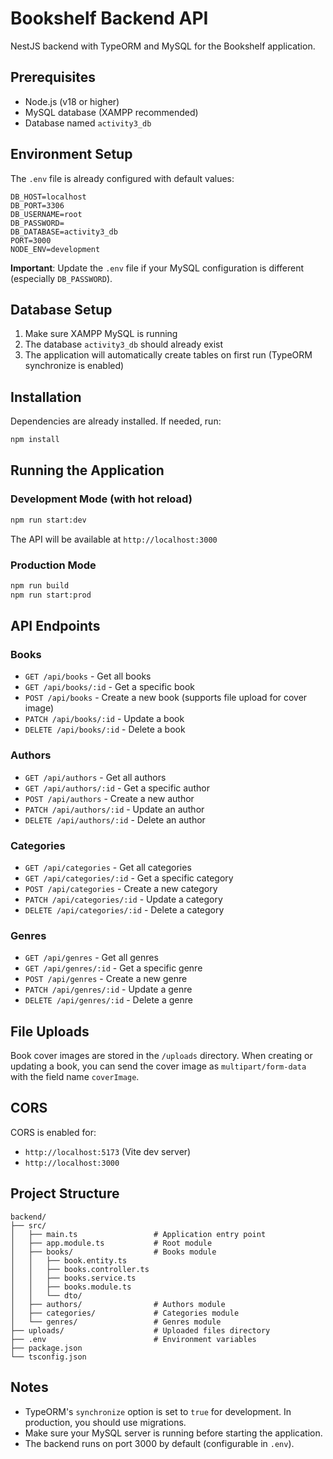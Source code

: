 # Bookshelf Backend API

NestJS backend with TypeORM and MySQL for the Bookshelf application.

## Prerequisites

- Node.js (v18 or higher)
- MySQL database (XAMPP recommended)
- Database named `activity3_db`

## Environment Setup

The `.env` file is already configured with default values:

```env
DB_HOST=localhost
DB_PORT=3306
DB_USERNAME=root
DB_PASSWORD=
DB_DATABASE=activity3_db
PORT=3000
NODE_ENV=development
```

**Important**: Update the `.env` file if your MySQL configuration is different (especially `DB_PASSWORD`).

## Database Setup

1. Make sure XAMPP MySQL is running
2. The database `activity3_db` should already exist
3. The application will automatically create tables on first run (TypeORM synchronize is enabled)

## Installation

Dependencies are already installed. If needed, run:

```bash
npm install
```

## Running the Application

### Development Mode (with hot reload)

```bash
npm run start:dev
```

The API will be available at `http://localhost:3000`

### Production Mode

```bash
npm run build
npm run start:prod
```

## API Endpoints

### Books
- `GET /api/books` - Get all books
- `GET /api/books/:id` - Get a specific book
- `POST /api/books` - Create a new book (supports file upload for cover image)
- `PATCH /api/books/:id` - Update a book
- `DELETE /api/books/:id` - Delete a book

### Authors
- `GET /api/authors` - Get all authors
- `GET /api/authors/:id` - Get a specific author
- `POST /api/authors` - Create a new author
- `PATCH /api/authors/:id` - Update an author
- `DELETE /api/authors/:id` - Delete an author

### Categories
- `GET /api/categories` - Get all categories
- `GET /api/categories/:id` - Get a specific category
- `POST /api/categories` - Create a new category
- `PATCH /api/categories/:id` - Update a category
- `DELETE /api/categories/:id` - Delete a category

### Genres
- `GET /api/genres` - Get all genres
- `GET /api/genres/:id` - Get a specific genre
- `POST /api/genres` - Create a new genre
- `PATCH /api/genres/:id` - Update a genre
- `DELETE /api/genres/:id` - Delete a genre

## File Uploads

Book cover images are stored in the `/uploads` directory. When creating or updating a book, you can send the cover image as `multipart/form-data` with the field name `coverImage`.

## CORS

CORS is enabled for:
- `http://localhost:5173` (Vite dev server)
- `http://localhost:3000`

## Project Structure

```
backend/
├── src/
│   ├── main.ts                 # Application entry point
│   ├── app.module.ts           # Root module
│   ├── books/                  # Books module
│   │   ├── book.entity.ts
│   │   ├── books.controller.ts
│   │   ├── books.service.ts
│   │   ├── books.module.ts
│   │   └── dto/
│   ├── authors/                # Authors module
│   ├── categories/             # Categories module
│   └── genres/                 # Genres module
├── uploads/                    # Uploaded files directory
├── .env                        # Environment variables
├── package.json
└── tsconfig.json
```

## Notes

- TypeORM's `synchronize` option is set to `true` for development. In production, you should use migrations.
- Make sure your MySQL server is running before starting the application.
- The backend runs on port 3000 by default (configurable in `.env`).

